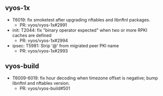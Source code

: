 ## vyos-1x
- T6019: fix smoketest after upgrading nftables and libnftnl packages.
   - PR: vyos/vyos-1x#2991
- init: T2044: fix "binary operator expected" when two or more RPKI caches are defined
   - PR: vyos/vyos-1x#2994
- ipsec: T5981: Strip '@' from migrated peer PKI name
   - PR: vyos/vyos-1x#2993


## vyos-build
- T6009-6019: fix hour decoding when timezone offset is negative; bump libnftnl and nftables version.
   - PR: vyos/vyos-build#501


